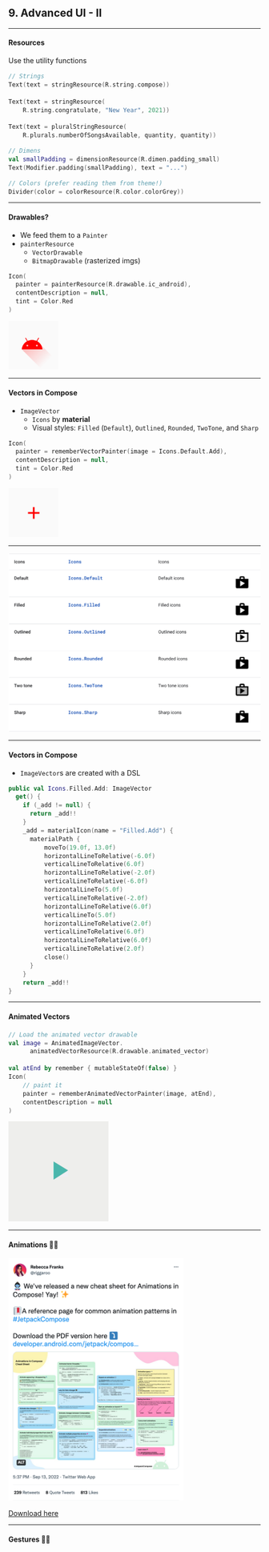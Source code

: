 ## **9. Advanced UI - II**

---

#### **Resources**

Use the utility functions

```kotlin
// Strings
Text(text = stringResource(R.string.compose))

Text(text = stringResource(
    R.string.congratulate, "New Year", 2021))

Text(text = pluralStringResource(
    R.plurals.numberOfSongsAvailable, quantity, quantity))
```
```kotlin
// Dimens
val smallPadding = dimensionResource(R.dimen.padding_small)
Text(Modifier.padding(smallPadding), text = "...")
```
```kotlin
// Colors (prefer reading them from theme!)
Divider(color = colorResource(R.color.colorGrey))
```

---

#### **Drawables?**

* We feed them to a `Painter`
* `painterResource`
  * `VectorDrawable`
  * `BitmapDrawable` (rasterized imgs)

```kotlin
Icon(
  painter = painterResource(R.drawable.ic_android),
  contentDescription = null,
  tint = Color.Red
)
```

<img src="slides/images/vector_drawable.png" width=100 />

---

#### **Vectors in Compose**

* `ImageVector`
  * `Icons` by **material**
  *  Visual styles: `Filled` (`Default`), `Outlined`, `Rounded`, `TwoTone`, and `Sharp`

```kotlin
Icon(
  painter = rememberVectorPainter(image = Icons.Default.Add),
  contentDescription = null,
  tint = Color.Red
)
```

<img src="slides/images/vector_drawable2.png" width=100 />

---

<img src="slides/images/material_icons.png" width=900 />

---

#### **Vectors in Compose**

* `ImageVector`s are created with a DSL

```kotlin
public val Icons.Filled.Add: ImageVector
  get() {
    if (_add != null) {
      return _add!!
    }
    _add = materialIcon(name = "Filled.Add") {
      materialPath {
          moveTo(19.0f, 13.0f)
          horizontalLineToRelative(-6.0f)
          verticalLineToRelative(6.0f)
          horizontalLineToRelative(-2.0f)
          verticalLineToRelative(-6.0f)
          horizontalLineTo(5.0f)
          verticalLineToRelative(-2.0f)
          horizontalLineToRelative(6.0f)
          verticalLineTo(5.0f)
          horizontalLineToRelative(2.0f)
          verticalLineToRelative(6.0f)
          horizontalLineToRelative(6.0f)
          verticalLineToRelative(2.0f)
          close()
      }
    }
    return _add!!
}
```

---

#### **Animated Vectors**

```kotlin
// Load the animated vector drawable
val image = AnimatedImageVector.
      animatedVectorResource(R.drawable.animated_vector)

val atEnd by remember { mutableStateOf(false) }
Icon(
    // paint it
    painter = rememberAnimatedVectorPainter(image, atEnd),
    contentDescription = null
)
```

<img src="slides/images/animatedvectordrawable.gif" width=200 />

---

#### **Animations** 💃🏼

<img src="slides/images/animations_cheat_sheet.png" width=350 />

[Download here](https://storage.googleapis.com/android-stories/compose/Compose_Animation_Cheat_Sheet.pdf)

---

#### **Gestures** 🤏🏽
